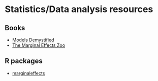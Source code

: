# Statistics/Data analysis resources

## Books

- [Models Demystified](https://m-clark.github.io/book-of-models/)
- [The Marginal Effects Zoo](https://marginaleffects.com/)


## R packages

- [marginaleffects](https://github.com/vincentarelbundock/marginaleffects)

